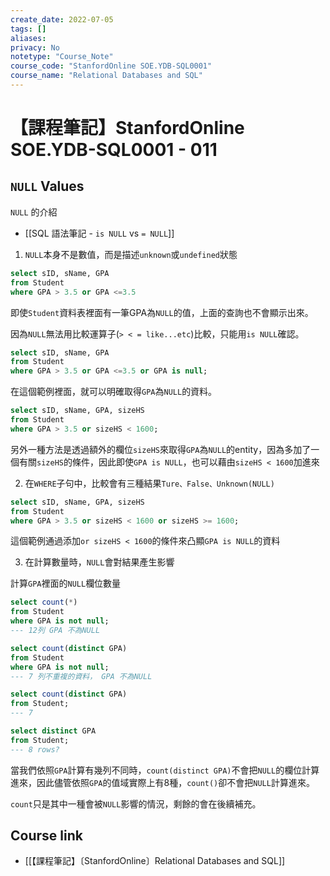 ```yaml
---
create_date: 2022-07-05
tags: []	
aliases:
privacy: No
notetype: "Course_Note"
course_code: "StanfordOnline SOE.YDB-SQL0001"
course_name: "Relational Databases and SQL"
---
```


# 【課程筆記】StanfordOnline SOE.YDB-SQL0001 - 011

## `NULL` Values

`NULL` 的介紹

- [[SQL 語法筆記 - `is NULL` vs `= NULL`]]

1. `NULL`本身不是數值，而是描述`unknown`或`undefined`狀態

``` sql
select sID, sName, GPA
from Student
where GPA > 3.5 or GPA <=3.5
```

即使`Student`資料表裡面有一筆GPA為`NULL`的值，上面的查詢也不會顯示出來。

因為`NULL`無法用比較運算子(`> < = like...etc`)比較，只能用`is NULL`確認。

``` sql
select sID, sName, GPA
from Student
where GPA > 3.5 or GPA <=3.5 or GPA is null;
```

在這個範例裡面，就可以明確取得`GPA`為`NULL`的資料。

``` sql
select sID, sName, GPA, sizeHS
from Student
where GPA > 3.5 or sizeHS < 1600;
```

另外一種方法是透過額外的欄位`sizeHS`來取得`GPA`為`NULL`的entity，因為多加了一個有關`sizeHS`的條件，因此即使`GPA is NULL`，也可以藉由`sizeHS < 1600`加進來

2. 在`WHERE`子句中，比較會有三種結果`Ture、False、Unknown(NULL)`

``` sql
select sID, sName, GPA, sizeHS
from Student
where GPA > 3.5 or sizeHS < 1600 or sizeHS >= 1600;
```

這個範例通過添加`or sizeHS < 1600`的條件來凸顯`GPA is NULL`的資料

3. 在計算數量時，`NULL`會對結果產生影響

計算`GPA`裡面的`NULL`欄位數量

``` sql
select count(*)
from Student
where GPA is not null;
--- 12列 GPA 不為NULL

select count(distinct GPA)
from Student
where GPA is not null;
--- 7 列不重複的資料， GPA 不為NULL

select count(distinct GPA)
from Student;
--- 7

select distinct GPA
from Student;
--- 8 rows?
```

當我們依照`GPA`計算有幾列不同時，`count(distinct GPA)`不會把`NULL`的欄位計算進來，因此儘管依照`GPA`的值域實際上有8種，`count()`卻不會把`NULL`計算進來。

`count`只是其中一種會被`NULL`影響的情況，剩餘的會在後續補充。

## Course link

- [[【課程筆記】〔StanfordOnline〕Relational Databases and SQL]]
